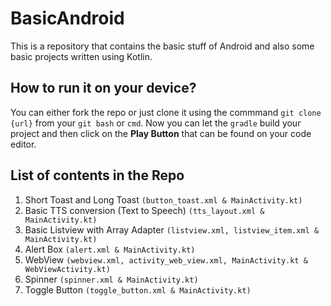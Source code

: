 # BasicAndroid
This is a repository that contains the basic stuff of Android and also some basic projects written using Kotlin.

## How to run it on your device?
You can either fork the repo or just clone it using the commmand `git clone {url}` from your `git bash` or `cmd`. Now you can let the `gradle` build your project and then click
on the **Play Button** that can be found on your code editor.

## List of contents in the Repo
1. Short Toast and Long Toast `(button_toast.xml & MainActivity.kt)`
2. Basic TTS conversion (Text to Speech) `(tts_layout.xml & MainActivity.kt)`
3. Basic Listview with Array Adapter `(listview.xml, listview_item.xml & MainActivity.kt)`
4. Alert Box `(alert.xml & MainActivity.kt)`
5. WebView `(webview.xml, activity_web_view.xml, MainActivity.kt & WebViewActivity.kt)`
6. Spinner `(spinner.xml & MainActivity.kt)`
7. Toggle Button `(toggle_button.xml & MainActivity.kt)`
